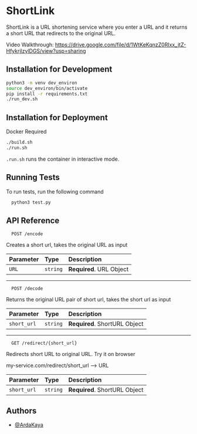 
# ShortLink

ShortLink is a URL shortening service where you enter a URL and it returns a short URL that redirects to the original URL.

Video Walkthrough: https://drive.google.com/file/d/1WtKeKqnzZ0RIxx_jtZ-HfykrjlzylDGS/view?usp=sharing

## Installation for Development

```bash
python3 -m venv dev_environ
source dev_environ/bin/activate
pip install -r requirements.txt
./run_dev.sh
```

## Installation for Deployment

Docker Required
```bash
./build.sh
./run.sh
```
`.run.sh` runs the container in interactive mode. 
    
## Running Tests

To run tests, run the following command

```bash
  python3 test.py
```


## API Reference


```http
  POST /encode
```
Creates a short url, takes the original URL as input

| Parameter | Type     | Description                |
| :-------- | :------- | :------------------------- |
| `URL` | `string` | **Required**. URL Object |

---

```http
  POST /decode
```
Returns the original URL pair of short url, takes the short url as input

| Parameter | Type     | Description                       |
| :-------- | :------- | :-------------------------------- |
| `short_url`      | `string` | **Required**. ShortURL Object |

---

```http
  GET /redirect/{short_url}
```
Redirects short URL to original URL. Try it on browser

my-service.com/redirect/short_url --> URL

| Parameter | Type     | Description                       |
| :-------- | :------- | :-------------------------------- |
| `short_url`      | `string` | **Required**. ShortURL Object |

## Authors

- [@ArdaKaya](https://www.github.com/Arda13)

